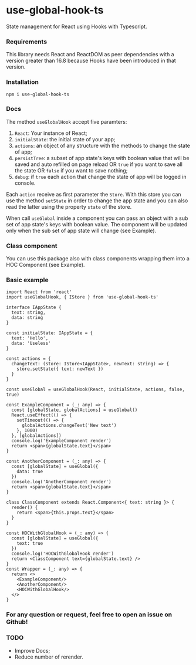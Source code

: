# use-global-hook-ts
State management for React using Hooks with Typescript.

### Requirements
This library needs React and ReactDOM as peer dependencies with a version greater than 16.8 because Hooks have been introduced in that version.

### Installation
```
npm i use-global-hook-ts
```

### Docs
The method ```useGlobalHook``` accept five paramters:
1. ```React```: Your instance of React;
2. ```initialState```: the initial state of your app;
3. ```actions```: an object of any structure with the methods to change the state of app;
4. ```persistTree```: a subset of app state's keys with boolean value that will be saved and auto refilled on page reload OR ```true``` if you want to save all the state OR ```false``` if you want to save nothing;
5. ```debug```: if ```true``` each action that change the state of app will be logged in console.

Each ```action``` receive as first parameter the ```Store```. With this store you can use the method ```setState``` in order to change the app state and you can also read the latter using the property ```state``` of the store.

When call ```useGlobal``` inside a component you can pass an object with a sub set of app state's keys with boolean value. The component will be updated only when the sub set of app state will change (see Example).

### Class component
You can use this package also with class components wrapping them into a HOC Component (see Example).

### Basic example
```tsx
import React from 'react'
import useGlobalHook, { IStore } from 'use-global-hook-ts'

interface IAppState {
  text: string,
  data: string
}

const initialState: IAppState = {
  text: 'Hello',
  data: 'Useless'
}

const actions = {
  changeText: (store: IStore<IAppState>, newText: string) => {
    store.setState({ text: newText })
  }
}

const useGlobal = useGlobalHook(React, initialState, actions, false, true)

const ExampleComponent = (_: any) => {
  const [globalState, globalActions] = useGlobal()
  React.useEffect(() => {
    setTimeout(() => {
      globalActions.changeText('New text')
    }, 1000)
  }, [globalActions])
  console.log('ExampleComponent render')
  return <span>{globalState.text}</span>
}

const AnotherComponent = (_: any) => {
  const [globalState] = useGlobal({
    data: true
  })
  console.log('AnotherComponent render')
  return <span>{globalState.text}</span>
}

class ClassComponent extends React.Component<{ text: string }> {
  render() {
    return <span>{this.props.text}</span>
  }
}

const HOCWithGlobalHook = (_: any) => {
  const [globalState] = useGlobal({
    text: true
  })
  console.log('HOCWithGlobalHook render')
  return <ClassComponent text={globalState.text} />
}
const Wrapper = (_: any) => {
  return <>
    <ExampleComponent/>
    <AnotherComponent/>
    <HOCWithGlobalHook/>
  </>
}
```

### For any question or request, feel free to open an issue on Github!

### TODO
- Improve Docs;
- Reduce number of rerender.